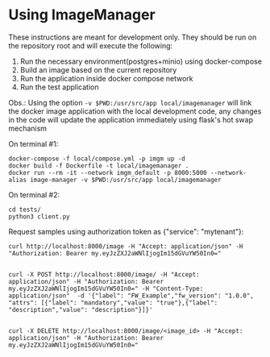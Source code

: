 # Using ImageManager

These instructions are meant for development only. 
They should be run on the repository root and will execute the following:
1. Run the necessary environment(postgres+minio) using docker-compose
2. Build an image based on the current repository
3. Run the application inside docker compose network
4. Run the test application

Obs.: Using the option  ```-v $PWD:/usr/src/app local/imagemanager```
will link the docker image application with the local development code,
any changes in the code will update the application immediately using flask's hot
swap mechanism

On terminal #1:

    docker-compose -f local/compose.yml -p imgm up -d
    docker build -f Dockerfile -t local/imagemanager .
    docker run --rm -it --network imgm_default -p 8000:5000 --network-alias image-manager -v $PWD:/usr/src/app local/imagemanager
    
On terminal #2:
    
    cd tests/
    python3 client.py



Request samples using authorization token as {"service": "mytenant"}:

    curl http://localhost:8000/image -H "Accept: application/json" -H "Authorization: Bearer my.eyJzZXJ2aWNlIjogIm15dGVuYW50In0="


    curl -X POST http://localhost:8000/image/ -H "Accept: application/json" -H "Authorization: Bearer my.eyJzZXJ2aWNlIjogIm15dGVuYW50In0=" -H "Content-Type: application/json"  -d '{"label": "FW_Example","fw_version": "1.0.0", "attrs": [{"label": "mandatory","value": "true"},{"label": "description","value": "description"}]}'


    curl -X DELETE http://localhost:8000/image/<image_id> -H "Accept: application/json" -H "Authorization: Bearer my.eyJzZXJ2aWNlIjogIm15dGVuYW50In0="
 